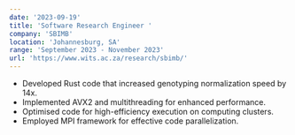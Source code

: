 ```yaml
---
date: '2023-09-19'
title: 'Software Research Engineer '
company: 'SBIMB'
location: 'Johannesburg, SA'
range: 'September 2023 - November 2023'
url: 'https://www.wits.ac.za/research/sbimb/'
---
```


- Developed Rust code that increased genotyping normalization speed by 14x.
- Implemented AVX2 and multithreading for enhanced performance.
- Optimised code for high-efficiency execution on computing clusters.
- Employed MPI framework for effective code parallelization.
